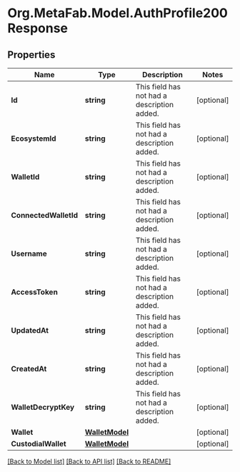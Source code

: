 
# Org.MetaFab.Model.AuthProfile200Response

## Properties

Name | Type | Description | Notes
------------ | ------------- | ------------- | -------------
**Id** | **string** | This field has not had a description added. | [optional] 
**EcosystemId** | **string** | This field has not had a description added. | [optional] 
**WalletId** | **string** | This field has not had a description added. | [optional] 
**ConnectedWalletId** | **string** | This field has not had a description added. | [optional] 
**Username** | **string** | This field has not had a description added. | [optional] 
**AccessToken** | **string** | This field has not had a description added. | [optional] 
**UpdatedAt** | **string** | This field has not had a description added. | [optional] 
**CreatedAt** | **string** | This field has not had a description added. | [optional] 
**WalletDecryptKey** | **string** | This field has not had a description added. | [optional] 
**Wallet** | [**WalletModel**](WalletModel.md) |  | [optional] 
**CustodialWallet** | [**WalletModel**](WalletModel.md) |  | [optional] 

[[Back to Model list]](../README.md#documentation-for-models)
[[Back to API list]](../README.md#documentation-for-api-endpoints)
[[Back to README]](../README.md)

